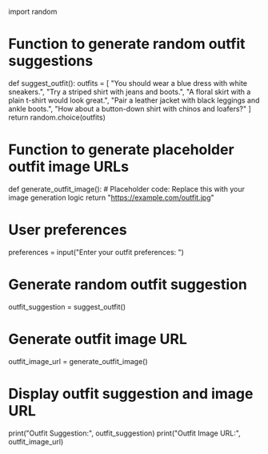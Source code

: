 import random

# Function to generate random outfit suggestions
def suggest_outfit():
    outfits = [
        "You should wear a blue dress with white sneakers.",
        "Try a striped shirt with jeans and boots.",
        "A floral skirt with a plain t-shirt would look great.",
        "Pair a leather jacket with black leggings and ankle boots.",
        "How about a button-down shirt with chinos and loafers?"
    ]
    return random.choice(outfits)

# Function to generate placeholder outfit image URLs
def generate_outfit_image():
    # Placeholder code: Replace this with your image generation logic
    return "https://example.com/outfit.jpg"

# User preferences
preferences = input("Enter your outfit preferences: ")

# Generate random outfit suggestion
outfit_suggestion = suggest_outfit()

# Generate outfit image URL
outfit_image_url = generate_outfit_image()

# Display outfit suggestion and image URL
print("Outfit Suggestion:", outfit_suggestion)
print("Outfit Image URL:", outfit_image_url)

